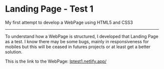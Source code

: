 # Landing Page - Test 1
My first attempt to develop a WebPage using HTML5 and CSS3

<hr>

To understand how a WebPage is structured, I developed that Landing Page as a test. I know there may be some bugs, mainly in responsiveness for mobiles but this will be ceased in futures projects or at least get a better solution.

This is the link to the WebPage: <a href="https://lptest1.netlify.app/" target="_blank" rel="nofollow">lptest1.netlify.app/</a>

